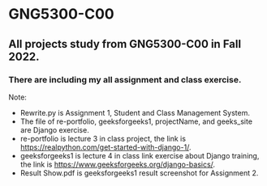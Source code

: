 # GNG5300-C00

## All projects study from GNG5300-C00 in Fall 2022.

### There are including my all assignment and class exercise.

Note:
- Rewrite.py is Assignment 1, Student and Class Management System.
- The file of re-portfolio, geeksforgeeks1, projectName, and geeks_site are Django exercise.
- re-portfolio is lecture 3 in class project, the link is https://realpython.com/get-started-with-django-1/.
- geeksforgeeks1 is lecture 4 in class link exercise about Django training, the link is https://www.geeksforgeeks.org/django-basics/.
- Result Show.pdf is geeksforgeeks1 result screenshot for Assignment 2.


